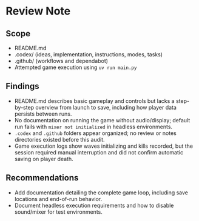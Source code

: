 # Review Note

## Scope
- README.md
- .codex/ (ideas, implementation, instructions, modes, tasks)
- .github/ (workflows and dependabot)
- Attempted game execution using `uv run main.py`

## Findings
- README.md describes basic gameplay and controls but lacks a step-by-step overview from launch to save, including how player data persists between runs.
- No documentation on running the game without audio/display; default run fails with `mixer not initialized` in headless environments.
- `.codex` and `.github` folders appear organized; no review or notes directories existed before this audit.
- Game execution logs show waves initializing and kills recorded, but the session required manual interruption and did not confirm automatic saving on player death.

## Recommendations
- Add documentation detailing the complete game loop, including save locations and end-of-run behavior.
- Document headless execution requirements and how to disable sound/mixer for test environments.
